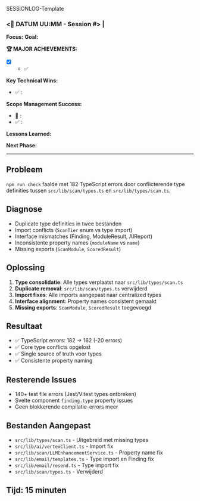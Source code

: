 
SESSIONLOG-Template
### <📅 DATUM UU:MM - Session #> | <Session omschrijving>

**Focus:** <wat was de focus van deze sessie>
**Goal:** <Wat is bereikt in deze sessie>

**🏆 MAJOR ACHIEVEMENTS:**
- [x] **<Omschrijving>**
  - ✅ <puntsgewijze opsomming>

**Key Technical Wins:**
- ✅ **<Omschrijving>**: <Toelichting> 

**Scope Management Success:**
- 🚫 **<Omschrijving>**: <Toelichting> 
- ✅ **<Omschrijving>**: <Toelichting> 

**Lessons Learned:**

**Next Phase:** 

---


## Probleem
`npm run check` faalde met 182 TypeScript errors door conflicterende type definities tussen `src/lib/scan/types.ts` en `src/lib/types/scan.ts`.

## Diagnose
- Duplicate type definities in twee bestanden
- Import conflicts (`ScanTier` enum vs type import)
- Interface mismatches (Finding, ModuleResult, AIReport)
- Inconsistente property names (`moduleName` vs `name`)
- Missing exports (`ScanModule`, `ScoredResult`)

## Oplossing
1. **Type consolidatie**: Alle types verplaatst naar `src/lib/types/scan.ts`
2. **Duplicate removal**: `src/lib/scan/types.ts` verwijderd
3. **Import fixes**: Alle imports aangepast naar centralized types
4. **Interface alignment**: Property names consistent gemaakt
5. **Missing exports**: `ScanModule`, `ScoredResult` toegevoegd

## Resultaat
- ✅ TypeScript errors: 182 → 162 (-20 errors)
- ✅ Core type conflicts opgelost
- ✅ Single source of truth voor types
- ✅ Consistente property naming

## Resterende Issues
- 140+ test file errors (Jest/Vitest types ontbreken)
- Svelte component `finding.type` property issues
- Geen blokkerende compilatie-errors meer

## Bestanden Aangepast
- `src/lib/types/scan.ts` - Uitgebreid met missing types
- `src/lib/ai/vertexClient.ts` - Import fix
- `src/lib/scan/LLMEnhancementService.ts` - Property name fix
- `src/lib/email/templates.ts` - Type import en Finding fix
- `src/lib/email/resend.ts` - Type import fix
- `src/lib/scan/types.ts` - Verwijderd

## Tijd: 15 minuten